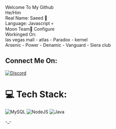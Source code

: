 Welcome To My Github<br>He/Him<br>Real Name: Saeed 🥀<br>Language: Javascript 💀<br> Moon Team🌙 Configure <br>Workinged On: <br>las vegas mall - atlas - Paradox - kernel <br>Arsenic - Power - Denamic - Vanguard - Siera club <br>


## Connect Me On:
[![Discord](https://img.shields.io/badge/Discord-%237289DA.svg?logo=discord&logoColor=white)](https://discord.gg/moonteam) 

# 💻 Tech Stack:
![MySQL](https://img.shields.io/badge/mysql-%2300f.svg?style=for-the-badge&logo=mysql&logoColor=white) ![NodeJS](https://img.shields.io/badge/node.js-6DA55F?style=for-the-badge&logo=node.js&logoColor=white) ![Java](https://img.shields.io/badge/java-%23ED8B00.svg?style=for-the-badge&logo=java&logoColor=white)

-_-
